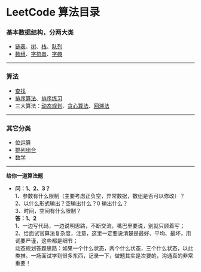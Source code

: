 # LeetCode 算法目录


### 基本数据结构，分两大类
* [链表](Java-算法之链表)、[树](Java-算法之树)、[栈]((Java-算法之栈队列和字典))、[队列]((Java-算法之栈队列和字典))
* [数组](Java-算法之数组)、[字符串](Java-算法之字符串)、[字典](Java-算法之栈队列和字典)

****
### 算法
* [查找](Java-算法之查找)
* [排序算法](Java-算法之排序)、[排序练习](../排序练习题.md)
* 三大算法：[动态规划](Java-算法之动态规划)、[贪心算法](Java-算法之贪心算法)、[回溯法](Java-算法之回溯法)

****
### 其它分类
* [位运算](Java-算法之位运算)
* [排列组合](Java-算法之排列组合)
* [数学](Java-算法之数学)

****
**给你一道算法题**
* **问：1、2、3？**  
1、参数有什么限制（主要考虑正负空，异常数据，数组是否可以修改）？  
2、以什么形式输出？空输出什么？0 输出什么？  
3、时间，空间有什么限制？  
**答：1、2**  
1、一边写代码，一边说明思路，不断交流，嘴巴里要说，别就只顾着写；  
2、给面试官算法复杂度，注意，这里一定要说清楚是最好、平均、最坏，用词要严谨，这些都是细节；  
动态规划答题思路：如果一个什么状态，两个什么状态，三个什么状态，以此类推。一场面试学到很多东西，记录一下，做题其实是次要的，沟通真的非常重要！